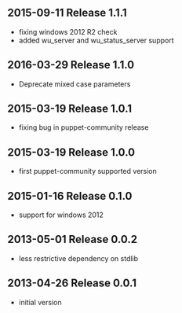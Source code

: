 ## 2015-09-11 Release 1.1.1
- fixing windows 2012 R2 check
- added wu_server and wu_status_server support

## 2016-03-29 Release 1.1.0
- Deprecate mixed case parameters

## 2015-03-19 Release 1.0.1
- fixing bug in puppet-community release

## 2015-03-19 Release 1.0.0
- first puppet-community supported version

## 2015-01-16 Release 0.1.0
- support for windows 2012

## 2013-05-01 Release 0.0.2
- less restrictive dependency on stdlib

## 2013-04-26 Release 0.0.1
- initial version
